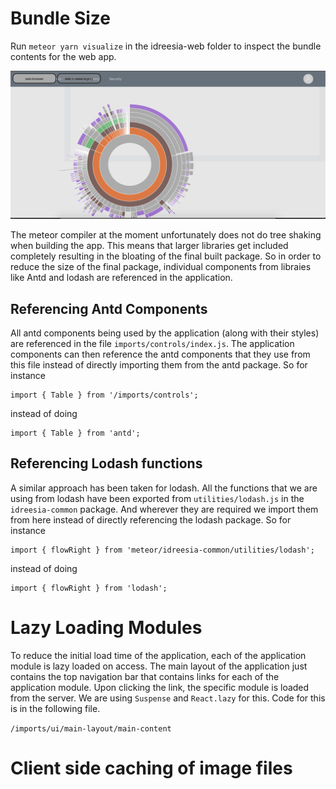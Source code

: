# Bundle Size
Run `meteor yarn visualize` in the idreesia-web folder to inspect the bundle contents for the web app.

![Bundle Visualizer](./images/bundle-visualizer.png)

The meteor compiler at the moment unfortunately does not do tree shaking when building the app. This means that larger libraries get included completely resulting in the bloating of the final built package. So in order to reduce the size of the final package, individual components from libraies like Antd and lodash are referenced in the application.

## Referencing Antd Components
All antd components being used by the application (along with their styles) are referenced in the file `imports/controls/index.js`. The application components can then reference the antd components that they use from this file instead of directly importing them from the antd package. So for instance 

```
import { Table } from '/imports/controls';
```

instead of doing

```
import { Table } from 'antd';
```

## Referencing Lodash functions
A similar approach has been taken for lodash. All the functions that we are using from lodash have been exported from `utilities/lodash.js` in the `idreesia-common` package. And wherever they are required we import them from here instead of directly referencing the lodash package. So for instance

```
import { flowRight } from 'meteor/idreesia-common/utilities/lodash';
```

instead of doing

```
import { flowRight } from 'lodash';
```

# Lazy Loading Modules
To reduce the initial load time of the application, each of the application module is lazy loaded on access. The main layout of the application just contains the top navigation bar that contains links for each of the application module. Upon clicking the link, the specific module is loaded from the server. We are using `Suspense` and `React.lazy` for this. Code for this is in the following file.

`/imports/ui/main-layout/main-content`

# Client side caching of image files

